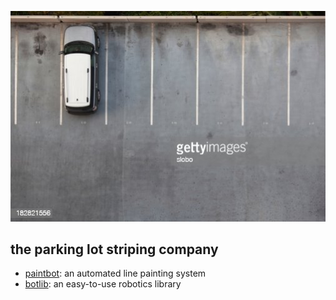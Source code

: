 ![img](/assets/gettyimages-182821556-170667a.jpg)

## the parking lot striping company

* [paintbot](https://github.com/the-parking-lot-striping-company/paintbot): an automated line painting system
* [botlib](https://github.com/the-parking-lot-striping-company/botlib): an easy-to-use robotics library

